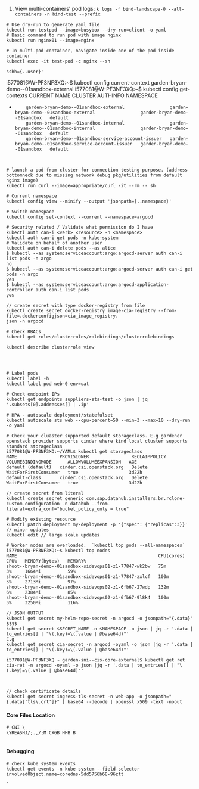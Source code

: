 


1. View multi-containers' pod logs: `k logs -f bind-landscape-0 --all-containers -n bind-test --prefix`

```
# Use dry-run to generate yaml file 
kubectl run testpod --image=busybox --dry-run=client -o yaml
# Basic command to run pod with image nginx
kubectl run nginx01 --image=nginx

# In multi-pod container, navigate inside one of the pod inside container
kubectl exec -it test-pod -c nginx --sh

sshh={..user}'  
```
i577081@W-PF3NF3XQ:~$ kubectl config current-context
garden-bryan-demo--01sandbox-external
i577081@W-PF3NF3XQ:~$ kubectl config get-contexts
CURRENT   NAME                                                  CLUSTER                                               AUTHINFO                       NAMESPACE
*         garden-bryan-demo--01sandbox-external                 garden-bryan-demo--01sandbox-external                 garden-bryan-demo--01sandbox   default
          garden-bryan-demo--01sandbox-internal                 garden-bryan-demo--01sandbox-internal                 garden-bryan-demo--01sandbox   default
          garden-bryan-demo--01sandbox-service-account-issuer   garden-bryan-demo--01sandbox-service-account-issuer   garden-bryan-demo--01sandbox   default
```


# launch a pod from cluster for connection testing purpose. (address bottomneck due to missing network debug pkg/utilities from default nginx image)
kubectl run curl --image=appropriate/curl -it --rm -- sh

# Current namespace
kubectl config view --minify --output 'jsonpath={..namespace}'

# Switch namespace
kubectl config set-context --current --namespace=argocd

# Security related / Validate what permission do I have
kubectl auth can-i <verb> <resource> -n <namespace>
kubectl auth can-i get pods -n kube-system
# Validate on behalf of another user
kubectl auth can-i delete pods --as alice
$ kubectl --as system:serviceaccount:argo:argocd-server auth can-i list pods -n argo
no
$ kubectl --as system:serviceaccount:argo:argocd-server auth can-i get pods -n argo
yes
$ kubectl --as system:serviceaccount:argo:argocd-application-controller auth can-i list pods
yes

// create secret with type docker-registry from file
kubectl create secret docker-registry image-cia-registry --from-file=.dockerconfigjson=cia_image_registry.
json -n argocd

# Check RBACs
kubectl get roles/clusterroles/rolebindings/clusterrolebindings

kubectl describe clusterrole view




# Label pods
kubectl label -h
kubectl label pod web-0 env=uat

# Check endpoint IPs
kubectl get endpoints suppliers-sts-test -o json | jq '.subsets[0].addresses[] | .ip'

# HPA - autoscale deployment/statefulset
kubectl autoscale sts web --cpu-percent=50 --min=3 --max=10 --dry-run -o yaml

# Check your cluaster supported default storageclass. E.g gardener openstack provider supports cinder where kind local cluster supports standard storageclass
i577081@W-PF3NF3XQ:~/YAML$ kubectl get storageclass
NAME                PROVISIONER                RECLAIMPOLICY   VOLUMEBINDINGMODE      ALLOWVOLUMEEXPANSION   AGE
default (default)   cinder.csi.openstack.org   Delete          WaitForFirstConsumer   true                   3d22h
default-class       cinder.csi.openstack.org   Delete          WaitForFirstConsumer   true                   3d22h

// create secret from literal 
kubectl create secret generic com.sap.datahub.installers.br.rclone-custom-configuration -n datahub --from-literal=extra_conf="bucket_policy_only = true"

# Modify existing resource
kubectl patch deployment my-deployment -p '{"spec": {"replicas":3}}'     // minor updates
kubectl edit // large scale updates

# Worker nodes are overloaded.  `kubectl top pods --all-namespaces`
i577081@W-PF3NF3XQ:~$ kubectl top nodes
NAME                                                     CPU(cores)   CPU%   MEMORY(bytes)   MEMORY%
shoot--bryan-demo--01sandbox-sidevops01-z1-77847-wk2bw   75m          3%     1664Mi          59%
shoot--bryan-demo--01sandbox-sidevops01-z1-77847-zxlcf   100m         5%     2713Mi          97%
shoot--bryan-demo--01sandbox-sidevops02-z1-6fb67-27wdp   132m         6%     2384Mi          85%
shoot--bryan-demo--01sandbox-sidevops02-z1-6fb67-9l8k4   100m         5%     3250Mi          116%

// JSON OUTPUT 
kubectl get secret my-helm-repo-secret -n argocd -o jsonpath="{.data}"
$$$$
kubectl get secret $SECRET_NAME -n $NAMESPACE -o json | jq -r '.data | to_entries[] | "\(.key)=\(.value | @base64d)"'
E.g 
kubectl get secret cia-secret -n argocd -oyaml -o json |jq -r '.data | to_entries[] | "\(.key)=\(.value | @base64d)"'

i577081@W-PF3NF3XQ ~ garden-sni--cis-core-external$ kubectl get ret cia-ret -n argocd -oyaml -o json |jq -r '.data | to_entries[] | "\(.key)=\(.value | @base64d)"'



// check certificate details
kubectl get secret ingress-tls-secret -n web-app -o jsonpath="{.data['tls\.crt']}" | base64 --decode | openssl x509 -text -noout

```

#### Core Files Location
```
# CNI \
\YREASHJ/;.,/;M CXGB HHB B
```



```

```



#### Debugging 

```
# check kube system events
kubectl get events -n kube-system --field-selector involvedObject.name=coredns-5dd5756b68-96ztt

```
    `
